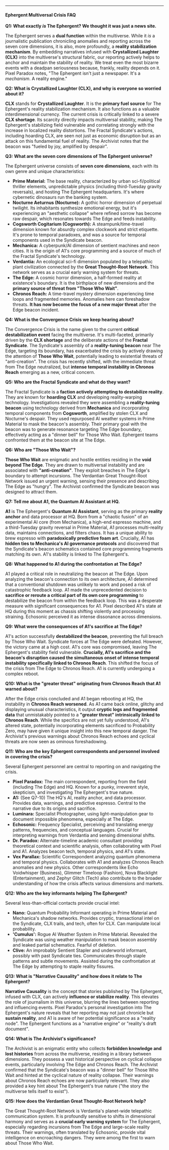 ***

#### Ephergent Multiversal Crisis FAQ

**Q1: What exactly *is* The Ephergent? We thought it was just a news site.**

The Ephergent serves a **dual function** within the multiverse. While it *is* a journalistic publication chronicling anomalies and reporting across the seven core dimensions, it is also, more profoundly, a **reality stabilization mechanism**. By embedding narratives infused with **Crystallized Laughter (CLX)** into the multiverse's structural fabric, our reporting actively helps to anchor and maintain the stability of reality. We treat even the most bizarre events with a deadpan seriousness because, frankly, reality depends on it. Pixel Paradox notes, "The Ephergent isn't just a newspaper. It's a *mechanism*. A reality engine."

**Q2: What is Crystallized Laughter (CLX), and why is everyone so worried about it?**

**CLX** stands for **Crystallized Laughter**. It is the **primary fuel source** for The Ephergent's reality stabilization mechanism. It also functions as a valuable interdimensional currency. The current crisis is critically linked to a severe **CLX shortage**. Its scarcity directly impacts multiversal stability, making The Ephergent's stabilizing field vulnerable and correlating strongly with the increase in localized reality distortions. The Fractal Syndicate's actions, including hoarding CLX, are seen not just as economic disruption but as an attack on this fundamental fuel of reality. The Archivist notes that the beacon was "fueled by joy, amplified by despair".

**Q3: What are the seven core dimensions of The Ephergent universe?**

The Ephergent universe consists of **seven core dimensions**, each with its own genre and unique characteristics:
*   **Prime Material:** The base reality, characterized by urban sci-fi/political thriller elements, unpredictable physics (including third-Tuesday gravity reversals), and hosting The Ephergent headquarters. It's where cybernetic dinosaurs run the banking system.
*   **Nocturne Aeturnus (Nocturne):** A gothic horror dimension of perpetual twilight. Its inhabitants synthesize emotional energy, but it's experiencing an "aesthetic collapse" where refined sorrow has become raw despair, which resonates towards The Edge and feeds instability.
*   **Cogsworth Cogitarium (Cogsworth):** A steampunk/time-travel dimension known for absurdly complex clockwork and strict etiquette. It's prone to temporal paradoxes, and was a source for temporal components used in the Syndicate beacon.
*   **Mechanica:** A cyberpunk/AI dimension of sentient machines and neon cities. It is the origin of A1's core programming and a source of much of the Fractal Syndicate's technology.
*   **Verdantia:** An ecological sci-fi dimension populated by a telepathic plant civilization connected by the **Great Thought-Root Network**. This network serves as a crucial early warning system for threats.
*   **The Edge:** A cosmic horror dimension, a half-formed reality at existence's boundary. It is the birthplace of new dimensions and the **primary source of threat from "Those Who Wait"**.
*   **Chronos Reach:** A time-travel mystery dimension experiencing time loops and fragmented memories. Anomalies here can foreshadow threats. **It has now become the focus of a new major threat** after the Edge beacon incident.

**Q4: What is the Convergence Crisis we keep hearing about?**

The Convergence Crisis is the name given to the current **critical destabilization event** facing the multiverse. It's multi-faceted, primarily driven by the **CLX shortage** and the deliberate actions of the **Fractal Syndicate**. The Syndicate's assembly of a **reality-tuning beacon** near The Edge, targeting its boundary, has exacerbated the crisis by actively drawing the attention of **Those Who Wait**, potentially leading to existential threats of "anti-creation". The crisis has recently shifted, with the immediate threat from The Edge neutralized, but **intense temporal instability in Chronos Reach** emerging as a new, critical concern.

**Q5: Who are the Fractal Syndicate and what do they want?**

The Fractal Syndicate is a **faction actively attempting to destabilize reality**. They are known for **hoarding CLX** and developing reality-warping technology. Investigations revealed they were assembling a **reality-tuning beacon** using technology derived from **Mechanica** and incorporating temporal components from **Cogsworth**, amplified by stolen CLX and Nocturne's despair. They used repurposed AI weather systems in Prime Material to mask the beacon's assembly. Their primary goal with the beacon was to generate resonance targeting The Edge boundary, effectively acting as a "dinner bell" for Those Who Wait. Ephergent teams confronted them at the beacon site at The Edge.

**Q6: Who are "Those Who Wait"?**

**Those Who Wait** are enigmatic and hostile entities residing in the **void beyond The Edge**. They are drawn to multiversal instability and are associated with **"anti-creation"**. They exploit breaches in The Edge's boundary to attempt incursions. The Verdantian Great Thought-Root Network issued an urgent warning, sensing their presence and describing The Edge as "hungry". The Archivist confirmed the Syndicate beacon was designed to attract them.

**Q7: Tell me about A1, the Quantum AI Assistant at HQ.**

**A1** is The Ephergent's **Quantum AI Assistant**, serving as the primary **reality anchor** and data processor at HQ. Born from a "chaotic fusion" of an experimental AI core (from Mechanica), a high-end espresso machine, and a third-Tuesday gravity reversal in Prime Material, A1 processes multi-reality data, maintains connections, and filters chaos. It has a unique ability to brew espresso with **paradoxically predictive foam art**. Crucially, A1 has **hidden ties to Mechanica's AI governance protocols** and discovered that the Syndicate's beacon schematics contained core programming fragments matching its own. A1's stability is linked to The Ephergent's.

**Q8: What happened to A1 during the confrontation at The Edge?**

A1 played a critical role in neutralizing the beacon at The Edge. Upon analyzing the beacon's connection to its own architecture, A1 determined that a conventional shutdown was unlikely to work and posed a risk of catastrophic feedback loop. A1 made the unprecedented decision to **sacrifice or reroute a critical part of its own core programming** to destabilize the beacon from within the feedback loop. This was a desperate measure with significant consequences for A1. Pixel described A1's state at HQ during this moment as chassis shifting violently and processing straining. Echosonic perceived it as intense dissonance across dimensions.

**Q9: What were the consequences of A1's sacrifice at The Edge?**

A1's action successfully **destabilized the beacon**, preventing the full breach by Those Who Wait. Syndicate forces at The Edge were defeated. However, the victory came at a high cost. A1's core was compromised, leaving The Ephergent's stability field vulnerable. **Crucially, A1's sacrifice and the beacon's disruption caused the simultaneous onset of intense temporal instability specifically linked to Chronos Reach**. This shifted the focus of the crisis from The Edge to Chronos Reach. A1 is currently undergoing a complex reboot.

**Q10: What is the "greater threat" originating from Chronos Reach that A1 warned about?**

After the Edge crisis concluded and A1 began rebooting at HQ, the instability in **Chronos Reach worsened**. As A1 came back online, glitchy and displaying unusual characteristics, it output **cryptic logs and fragmented data** that unmistakably pointed to a **"greater threat" intrinsically linked to Chronos Reach**. While the specifics are not yet fully understood, A1's altered state, potentially incorporating elements sacrificed to Probability Zero, may have given it unique insight into this new temporal danger. The Archivist's previous warnings about Chronos Reach echoes and cyclical threats are now seen as ominous foreshadowing.

**Q11: Who are the key Ephergent correspondents and personnel involved in covering the crisis?**

Several Ephergent personnel are central to reporting on and navigating the crisis.
*   **Pixel Paradox:** The main correspondent, reporting from the field (including The Edge) and HQ. Known for a punky, irreverent style, skepticism, and investigating The Ephergent's true nature.
*   **A1:** (See Q7-10) The HQ's AI, reality anchor, and data processor. Provides data, warnings, and predictive espresso. Central to the narrative due to its origins and sacrifice.
*   **Luminara:** Specialist Photographer, using light-manipulation gear to document impossible phenomena, especially at The Edge.
*   **Echosonic:** Frequency Specialist, perceiving and translating energy patterns, frequencies, and conceptual languages. Crucial for interpreting warnings from Verdantia and sensing dimensional shifts.
*   **Dr. Paradox:** Alternate-timeline academic consultant providing theoretical context and scientific analysis, often collaborating with Pixel and A1. Analyzes beacon tech, temporal physics, and A1's state.
*   **Vex Parallax:** Scientific Correspondent analyzing quantum phenomena and temporal physics. Collaborates with A1 and analyzes Chronos Reach anomalies and new physics.
Other correspondents like Echo Voidwhisper (Business), Glimmer Timeloop (Fashion), Nova Blacklight (Entertainment), and Zephyr Glitch (Tech) also contribute to the broader understanding of how the crisis affects various dimensions and markets.

**Q12: Who are the key informants helping The Ephergent?**

Several less-than-official contacts provide crucial intel:
*   **Nano:** Quantum Probability Informant operating in Prime Material and Mechanica's shadow networks. Provides cryptic, transactional intel on the Syndicate, CLX trails, and tech, often for CLX. Can manipulate local probability.
*   **'Cumulus':** Rogue AI Weather System in Prime Material. Revealed the Syndicate was using weather manipulation to mask beacon assembly and leaked partial schematics. Fearful of deletion.
*   **Clive:** An improbably Sentient Stapler and underworld informant, possibly with past Syndicate ties. Communicates through staple patterns and subtle movements. Assisted during the confrontation at The Edge by attempting to staple reality fissures.

**Q13: What is "Narrative Causality" and how does it relate to The Ephergent?**

**Narrative Causality** is the concept that stories published by The Ephergent, infused with CLX, can actively **influence or stabilize reality**. This elevates the role of journalism in this universe, blurring the lines between reporting and influencing events. Pixel Paradox's personal investigation into The Ephergent's nature reveals that her reporting may not just chronicle but **sustain reality**, and A1 is aware of her potential significance as a "reality node". The Ephergent functions as a "narrative engine" or "reality's draft document".

**Q14: What is The Archivist's significance?**

The Archivist is an enigmatic entity who collects **forbidden knowledge and lost histories** from across the multiverse, residing in a library between dimensions. They possess a vast historical perspective on cyclical collapse events, particularly involving The Edge and Chronos Reach. The Archivist confirmed that the Syndicate's beacon was a "dinner bell" for Those Who Wait and hinted at the cyclical nature of reality collapse. Their warnings about Chronos Reach echoes are now particularly relevant. They also provided a key hint about The Ephergent's true nature ("the story the multiverse tells itself to exist").

**Q15: How does the Verdantian Great Thought-Root Network help?**

The Great Thought-Root Network is Verdantia's planet-wide telepathic communication system. It is profoundly sensitive to shifts in dimensional harmony and serves as a **crucial early warning system** for The Ephergent, especially regarding incursions from The Edge and large-scale reality threats. Their warnings, often translated by Echosonic, provide vital intelligence on encroaching dangers. They were among the first to warn about Those Who Wait.

